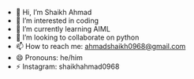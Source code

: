 - 👋 Hi, I’m Shaikh Ahmad
- 👀 I’m interested in coding
- 🌱 I’m currently learning AIML
- 💞️ I’m looking to collaborate on python
- 📫 How to reach me: ahmadshaikh0968@gmail.com
- 😄 Pronouns: he/him
- ⚡ Instagram: shaikhahmad0968

<!---
shaikhahmad0968/shaikhahmad0968 is a ✨ special ✨ repository because its `README.md` (this file) appears on your GitHub profile.
You can click the Preview link to take a look at your changes.
--->
